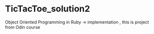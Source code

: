 # TicTacToe_solution2
Object Oriented Programming in Ruby -> implementation , this is project from Odin course
